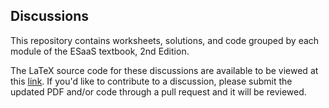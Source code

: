 ## Discussions

This repository contains worksheets, solutions, and code grouped by each module of the ESaaS textbook, 2nd Edition.

The LaTeX source code for these discussions are available to be viewed at this [link](https://www.overleaf.com/read/gqcbyhyqzfrj). If you'd like to contribute to a discussion, please submit the updated PDF and/or code through a pull request and it will be reviewed.
